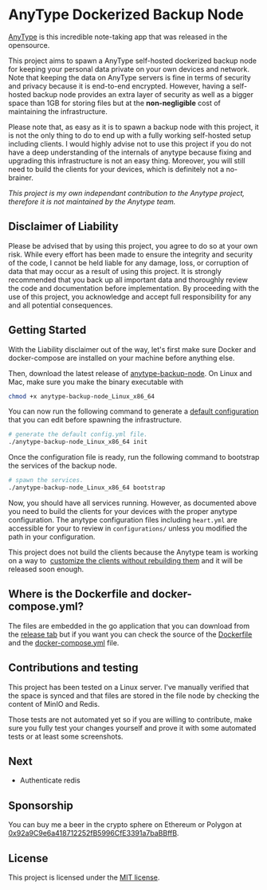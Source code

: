 # AnyType Dockerized Backup Node

[AnyType](https://anytype.io/) is this incredible note-taking app that was released in the
opensource.

This project aims to spawn a AnyType self-hosted dockerized backup node for keeping your personal data private on
your own devices and network. Note that keeping the data on AnyType servers is fine in terms of security and
privacy because it is end-to-end encrypted. However, having a self-hosted backup node provides an extra layer of
security as well as a bigger space than 1GB for storing files but at the **non-negligible** cost of maintaining
the infrastructure.

Please note that, as easy as it is to spawn a backup node with this project, it is not the only thing to do
to end up with a fully working self-hosted setup including clients. I would highly advise not to use this project if
you do not have a deep understanding of the internals of anytype because fixing and upgrading this infrastructure is
not an easy thing. Moreover, you will still need to build the clients for your devices, which is definitely not a
no-brainer.

*This project is my own independant contribution to the Anytype project, therefore it is not maintained by the
Anytype team.*

## Disclaimer of Liability

Please be advised that by using this project, you agree to do so at your own risk. While every effort has been
made to ensure the integrity and security of the code, I cannot be held liable for any damage, loss, or
corruption of data that may occur as a result of using this project. It is strongly recommended that you back
up all important data and thoroughly review the code and documentation before implementation. By proceeding with
the use of this project, you acknowledge and accept full responsibility for any and all potential consequences.

## Getting Started

With the Liability disclaimer out of the way, let's first make sure Docker and docker-compose are installed on your
machine before anything else.

Then, download the latest release of [anytype-backup-node](https://github.com/clems4ever/anytype-backup-node/releases).
On Linux and Mac, make sure you make the binary executable with

```bash
chmod +x anytype-backup-node_Linux_x86_64
```

You can now run the following command to generate a [default configuration](./internal/backupnode/config.yml) that you
can edit before spawning the infrastructure.

```bash
# generate the default config.yml file.
./anytype-backup-node_Linux_x86_64 init
```

Once the configuration file is ready, run the following command to bootstrap the services of the backup node.

```bash
# spawn the services.
./anytype-backup-node_Linux_x86_64 bootstrap
```

Now, you should have all services running. However, as documented above you need to build the clients for your devices with
the proper anytype configuration. The anytype configuration files including `heart.yml` are accessible for your to review in
`configurations/` unless you modified the path in your configuration.

This project does not build the clients because the Anytype team is working on a way to  [customize the clients without rebuilding
them](https://github.com/orgs/anyproto/discussions/17#discussioncomment-6651683) and it will be released soon enough.

## Where is the Dockerfile and docker-compose.yml?

The files are embedded in the go application that you can download from the
[release tab](https://github.com/clems4ever/anytype-backup-node/releases) but if you want you can check the source of the
[Dockerfile](./internal/backupnode/Dockerfile) and the [docker-compose.yml](./internal/backupnode/docker-compose.yml) file.

## Contributions and testing

This project has been tested on a Linux server. I've manually verified that the space is synced and that files are
stored in the file node by checking the content of MinIO and Redis.

Those tests are not automated yet so if you are willing to contribute, make sure you fully test
your changes yourself and prove it with some automated tests or at least some screenshots.

## Next

- Authenticate redis

## Sponsorship

You can buy me a beer in the crypto sphere on Ethereum or Polygon at [0x92a9C9e6a418712252fB5996CfE3391a7baBBffB](https://etherscan.io/address/0x92a9C9e6a418712252fB5996CfE3391a7baBBffB).

## License

This project is licensed under the [MIT license](./LICENSE).
